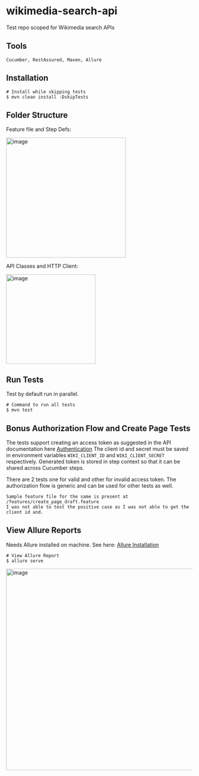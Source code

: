 # wikimedia-search-api

Test repo scoped for Wikimedia search APIs

## Tools

```text
Cucumber, RestAssured, Maven, Allure
```

## Installation

```shell
# Install while skipping tests
$ mvn clean install -DskipTests
```

## Folder Structure

Feature file and Step Defs:

<img width="323" alt="image" src="https://github.com/ch-akash/wikimedia-search-api/assets/59772233/35cbe81f-241d-45e8-9635-281579f1fa23">

API Classes and HTTP Client:

<img width="241" alt="image" src="https://github.com/ch-akash/wikimedia-search-api/assets/59772233/5ea5f9f5-99db-4fa1-8a49-620437663d06">

## Run Tests

Test by default run in parallel.

```shell
# Command to run all tests
$ mvn test
```

## Bonus Authorization Flow and Create Page Tests

The tests support creating an access token as suggested in the API documentation
here [Authentication](https://api.wikimedia.org/wiki/Authentication)
The client id and secret must be saved in environment variables `WIKI_CLIENT_ID` and `WIKI_CLIENT_SECRET` respectively.
Generated token is stored in step context so that it can be shared across Cucumber steps.

There are 2 tests one for valid and other for invalid access token. The authorization flow is generic and can be used
for other tests as well.
```text
Sample feature file for the same is present at /features/create_page_draft.feature
I was not able to test the positive case as I was not able to get the client id and. 

```

## View Allure Reports

Needs Allure installed on machine. See
here: [Allure Installation](https://allurereport.org/docs/gettingstarted-installation/)

```shell
# View Allure Report
$ allure serve
```

<img width="542" alt="image" src="https://github.com/ch-akash/wikimedia-search-api/assets/59772233/1922d7a7-37ae-42fd-84a0-b815f2ad91ce">
